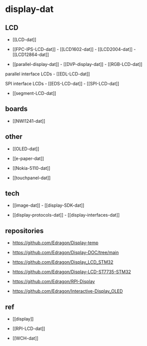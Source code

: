 
# display-dat




## LCD 

- [[LCD-dat]] 

- [[FPC-IPS-LCD-dat]] - [[LCD1602-dat]] - [[LCD2004-dat]] - [[LCD12864-dat]]

- [[parallel-display-dat]] - [[DVP-display-dat]] - [[RGB-LCD-dat]]

parallel interface LCDs - [[EDL-LCD-dat]]

SPI interface LCDs - [[EDS-LCD-dat]] - [[SPI-LCD-dat]]



- [[segment-LCD-dat]]


## boards 

- [[NWI1241-dat]]

## other 


- [[OLED-dat]]

- [[e-paper-dat]]

- [[Nokia-5110-dat]]

- [[touchpanel-dat]]

## tech 

- [[image-dat]] - [[display-SDK-dat]]

- [[display-protocols-dat]] - [[display-interfaces-dat]]


## repositories 

- https://github.com/Edragon/Display-temp
- https://github.com/Edragon/Display-DOC/tree/main



- https://github.com/Edragon/Display_LCD_STM32
- https://github.com/Edragon/Display-LCD-ST7735-STM32


- https://github.com/Edragon/RPI-Display

- https://github.com/Edragon/Interactive-Display_OLED


## ref 

- [[display]]

- [[RPI-LCD-dat]]

- [[WCH-dat]]


